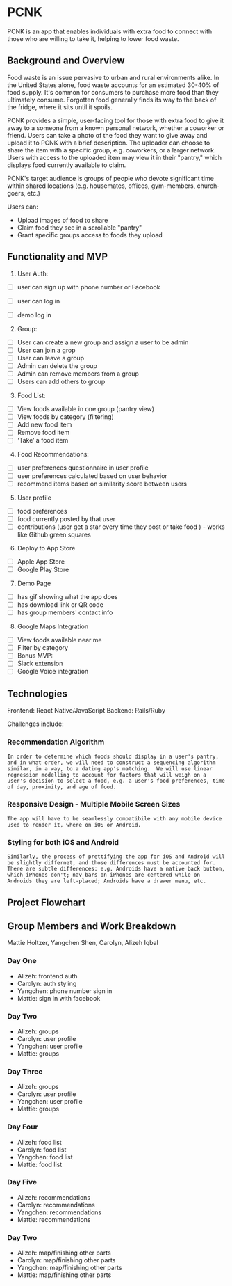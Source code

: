 # PCNK

PCNK is an app that enables individuals with extra food to connect with those who are willing to take it, helping to lower food waste. 

## Background and Overview 

Food waste is an issue pervasive to urban and rural environments alike. In the United States alone, food waste accounts for an estimated 30-40% of food supply. It's common for consumers to purchase more food than they ultimately consume. Forgotten food generally finds its way to the back of the fridge, where it sits until it spoils.

PCNK provides a simple, user-facing tool for those with extra food to give it away to a someone from a known personal network, whether a coworker or friend. Users can take a photo of the food they want to give away and upload it to PCNK with a brief description. The uploader can choose to share the item with a specific group, e.g. coworkers, or a larger network. Users with access to the uploaded item may view it in their "pantry," which displays food currently available to claim. 

PCNK's target audience is groups of people who devote significant time within shared locations (e.g. housemates, offices, gym-members, church-goers, etc.) 

Users can: 
  * Upload images of food to share
  * Claim food they see in a scrollable "pantry"
  * Grant specific groups access to foods they upload 
 
## Functionality and MVP

1. User Auth: 
  - [ ] user can sign up with phone number or Facebook
  - [ ] user can log in
  - [ ] demo log in


2. Group:
  - [ ] User can create a new group and assign a user to be admin
  - [ ] User can join a grop
  - [ ] User can leave a group
  - [ ] Admin can delete the group
  - [ ] Admin can remove members from a group
  - [ ] Users can add others to group
  
3. Food List:
  - [ ] View foods available in one group (pantry view)
  - [ ] View foods by category (filtering)
  - [ ] Add new food item
  - [ ] Remove food item
  - [ ] ‘Take’ a food item

4. Food Recommendations:
  - [ ] user preferences questionnaire in user profile
  - [ ] user preferences calculated based on user behavior
  - [ ] recommend items based on similarity score between users

5. User profile 

  - [ ] food preferences
  - [ ] food currently posted by that user
  - [ ] contributions (user get a star every time they post or take food ) - works like Github green squares

6. Deploy to App Store
  - [ ] Apple App Store
  - [ ] Google Play Store
  
7.  Demo Page
  - [ ] has gif showing what the app does
  - [ ] has download link or QR code
  - [ ] has group members' contact info
  
8. Google Maps Integration
  - [ ] View foods available near me 
  - [ ] Filter by category
  - [ ] Bonus MVP:
  - [ ] Slack extension
  - [ ] Google Voice integration

## Technologies 

Frontend: React Native/JavaScript 
Backend: Rails/Ruby 

Challenges include: 

  ### Recommendation Algorithm 
    In order to determine which foods should display in a user's pantry, and in what order, we will need to construct a sequencing algorithm similar, in a way, to a dating app's matching.  We will use linear regression modelling to account for factors that will weigh on a user's decision to select a food, e.g. a user's food preferences, time of day, proximity, and age of food. 
    
  ### Responsive Design - Multiple Mobile Screen Sizes
    The app will have to be seamlessly compatibile with any mobile device used to render it, where on iOS or Android.
  
  ### Styling for both iOS and Android 
    Similarly, the process of prettifying the app for iOS and Android will be slightly differnet, and those differences must be accounted for. There are subtle differences: e.g. Androids have a native back button, which iPhones don't; nav bars on iPhones are centered while on Androids they are left-placed; Androids have a drawer menu, etc.
    
## Project Flowchart 

## Group Members and Work Breakdown

Mattie Holtzer, Yangchen Shen, Carolyn, Alizeh Iqbal

### Day One 
* Alizeh: frontend auth
* Carolyn: auth styling 
* Yangchen: phone number sign in 
* Mattie: sign in with facebook 

### Day Two 
* Alizeh: groups
* Carolyn: user profile  
* Yangchen: user profile 
* Mattie: groups 

### Day Three 
* Alizeh: groups
* Carolyn: user profile  
* Yangchen: user profile 
* Mattie: groups 

### Day Four
* Alizeh: food list 
* Carolyn: food list  
* Yangchen: food list  
* Mattie: food list 

### Day Five  
* Alizeh: recommendations
* Carolyn: recommendations  
* Yangchen: recommendations 
* Mattie: recommendations

### Day Two 
* Alizeh: map/finishing other parts 
* Carolyn: map/finishing other parts   
* Yangchen: map/finishing other parts    
* Mattie: map/finishing other parts   
